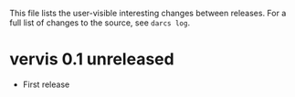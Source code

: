 This file lists the user-visible interesting changes between releases. For a
full list of changes to the source, see `darcs log`.



vervis 0.1        unreleased
============================

* First release
